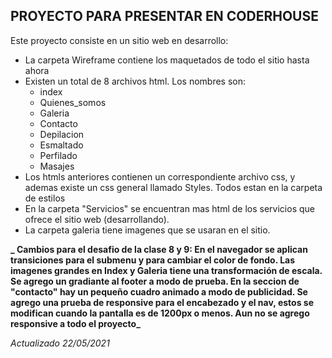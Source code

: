 ## **PROYECTO PARA PRESENTAR EN CODERHOUSE**

Este proyecto consiste en un sitio web en desarrollo:
  * La carpeta Wireframe contiene los maquetados de todo el sitio hasta ahora
  * Existen un total de 8 archivos html. Los nombres son:
    * index
    * Quienes_somos
    * Galeria
    * Contacto
    * Depilacion
    * Esmaltado
    * Perfilado 
    * Masajes
  * Los htmls anteriores contienen un correspondiente archivo css, y ademas existe un css general llamado Styles. Todos estan en la carpeta de estilos
  * En la carpeta "Servicios" se encuentran mas html de los servicios que ofrece el sitio web (desarrollando).
  * La carpeta galeria tiene imagenes que se usaran en el sitio.
  
  **_ Cambios para el desafio de la clase 8 y 9: En el navegador se aplican transiciones para el submenu y para cambiar el color de fondo. Las imagenes grandes en Index y Galeria tiene una transformación de escala. Se agrego un gradiante al footer a modo de prueba. En la seccion de "contacto" hay un pequeño cuadro animado a modo de publicidad. Se agrego una prueba de responsive para el encabezado y el nav, estos se modifican cuando la pantalla es de 1200px o menos. Aun no se agrego responsive a todo el proyecto_**
  
_Actualizado 22/05/2021_
